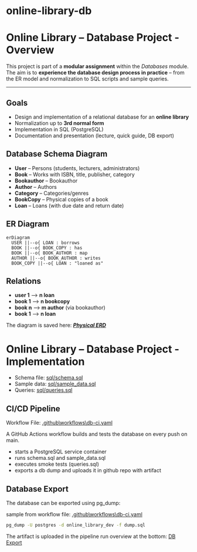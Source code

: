# online-library-db

# Online Library – Database Project - Overview

This project is part of a **modular assignment** within the *Databases* module.  
The aim is to **experience the database design process in practice** – from the ER model and normalization to SQL scripts and sample queries.

---

## Goals
- Design and implementation of a relational database for an **online library**
- Normalization up to **3rd normal form**
- Implementation in SQL (PostgreSQL)
- Documentation and presentation (lecture, quick guide, DB export)

## Database Schema Diagram
- **User** – Persons (students, lecturers, administrators)  
- **Book** – Works with ISBN, title, publisher, category
- **Bookauthor** – Bookauthor
- **Author** – Authors 
- **Category** – Categories/genres  
- **BookCopy** – Physical copies of a book
- **Loan** – Loans (with due date and return date)


## ER Diagram

```mermaid
erDiagram
  USER ||--o{ LOAN : borrows
  BOOK ||--o{ BOOK_COPY : has
  BOOK ||--o{ BOOK_AUTHOR : map
  AUTHOR ||--o{ BOOK_AUTHOR : writes
  BOOK_COPY ||--o{ LOAN : "loaned as"

```
## Relations
- **user 1**  –> **n loan**
- **book 1**  –> **n bookcopy**
- **book n**  –> **m author** (via bookauthor)
- **book 1**  –> **n loan**

The diagram is saved here: ***[Physical ERD](ERD.png)***

# Online Library – Database Project - Implementation
- Schema file: [sql/schema.sql](sql/schema.sql)
- Sample data: [sql/sample_data.sql](sql/sample_data.sql)
- Queries: [sql/queries.sql](sql/queries.sql)

## CI/CD Pipeline

Workflow File: [.github\workflows\db-ci.yaml](.github\workflows\db-ci.yaml)

A GitHub Actions workflow builds and tests the database on every push on main.
- starts a PostgreSQL service container
- runs schema.sql and sample_data.sql
- executes smoke tests (queries.sql)
- exports a db dump and uploads it in github repo with artifact

## Database Export

The database can be exported using pg_dump:

sample from workflow file: [.github\workflows\db-ci.yaml](.github\workflows\db-ci.yaml)

```bash
pg_dump -U postgres -d online_library_dev -f dump.sql
```

The artifact is uploaded in the pipeline run overview at the bottom:
[ DB Export](db_dump.png)


